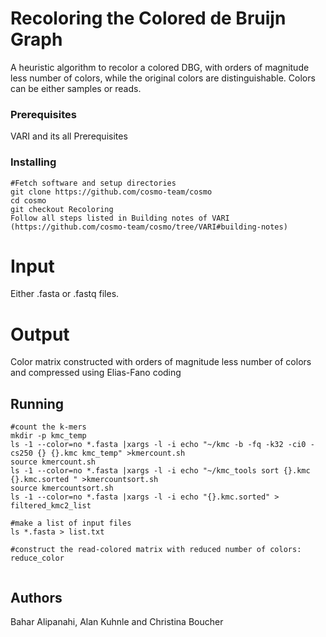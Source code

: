 # Recoloring  the  Colored  de  Bruijn  Graph
 A heuristic algorithm to recolor a colored DBG, with orders of magnitude less number of colors, while the original colors are distinguishable. Colors can be either samples or reads.
 ### Prerequisites

VARI and its all Prerequisites

### Installing
```
#Fetch software and setup directories
git clone https://github.com/cosmo-team/cosmo
cd cosmo
git checkout Recoloring
Follow all steps listed in Building notes of VARI (https://github.com/cosmo-team/cosmo/tree/VARI#building-notes)
```
# Input
Either .fasta or .fastq files.
# Output
Color matrix constructed with orders of magnitude less number of colors and compressed using Elias-Fano coding 
## Running 
```
#count the k-mers
mkdir -p kmc_temp
ls -1 --color=no *.fasta |xargs -l -i echo "~/kmc -b -fq -k32 -ci0 -cs250 {} {}.kmc kmc_temp" >kmercount.sh
source kmercount.sh
ls -1 --color=no *.fasta |xargs -l -i echo "~/kmc_tools sort {}.kmc {}.kmc.sorted " >kmercountsort.sh
source kmercountsort.sh
ls -1 --color=no *.fasta |xargs -l -i echo "{}.kmc.sorted" > filtered_kmc2_list

#make a list of input files
ls *.fasta > list.txt

#construct the read-colored matrix with reduced number of colors:
reduce_color


```
## Authors
Bahar Alipanahi, Alan Kuhnle and Christina Boucher

